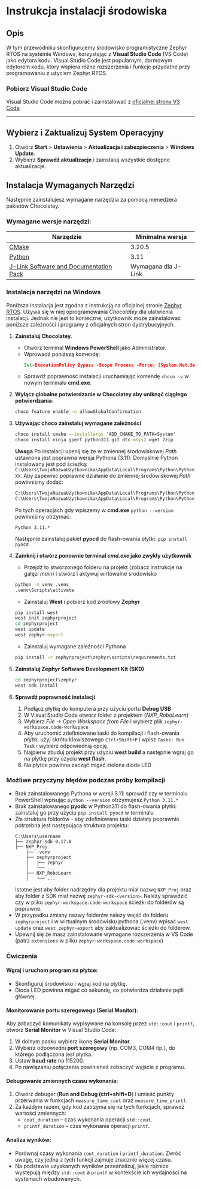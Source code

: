 # Instrukcja instalacji środowiska

## Opis

W tym przewodniku skonfigurujemy środowisko programistyczne Zephyr RTOS na systemie Windows, korzystając z **Visual Studio Code** (VS Code) jako edytora kodu. Visual Studio Code jest popularnym, darmowym edytorem kodu, który wspiera różne rozszerzenia i funkcje przydatne przy programowaniu z użyciem Zephyr RTOS. 

### Pobierz Visual Studio Code

Visual Studio Code można pobrać i zainstalować z [oficjalnej strony VS Code](https://code.visualstudio.com/).

---

## Wybierz i Zaktualizuj System Operacyjny

1. Otwórz **Start** > **Ustawienia** > **Aktualizacja i zabezpieczenia** > **Windows Update**.
2. Wybierz **Sprawdź aktualizacje** i zainstaluj wszystkie dostępne aktualizacje.

## Instalacja Wymaganych Narzędzi

Następnie zainstalujesz wymagane narzędzia za pomocą menedżera pakietów Chocolatey.

### Wymagane wersje narzędzi:

| Narzędzie                          | Minimalna wersja |
|------------------------------------|------------------|
| [CMake](https://cmake.org/)        | 3.20.5          |
| [Python](https://www.python.org/)  | 3.11            |
|[J-Link Software and Documentation Pack](https://www.segger.com/downloads/jlink/#J-LinkSoftwareAndDocumentationPack) | Wymagana dla J-Link |



### Instalacja narzędzi na Windows
Poniższa instalacja jest zgodna z instrukcją na oficjalnej stronie [Zephyr RTOS](https://docs.zephyrproject.org/latest/develop/getting_started/index.html). Używa się w niej oprogramowania *Chocolatey* dla ułatwienia instalacji. Jednak nie jest to konieczne, użytkownik może zainstalować poniższe zależności i programy z oficjalnych stron dystrybucyjnych.

1. **Zainstaluj Chocolatey**.
   - Otwórz terminal **Windows PowerShell** jako Administrator.
   - Wprowadź poniższą komendę:
     ```bat
     Set-ExecutionPolicy Bypass -Scope Process -Force; [System.Net.ServicePointManager]::SecurityProtocol = [System.Net.ServicePointManager]::SecurityProtocol -bor 3072; iex ((New-Object System.Net.WebClient).DownloadString('https://community.chocolatey.org/install.ps1'))
     ```
   - Sprawdź poprawność instalacji uruchamiając komendę ```choco -v``` w nowym terminalu **cmd.exe**.


2. **Wyłącz globalne potwierdzanie w Chocolatey aby uniknąć ciągłego potwierdzania**:
   ```bat
   choco feature enable -n allowGlobalConfirmation
   ```

3. **Używając choco zainstaluj wymagane zależności**
    ```bat
    choco install cmake --installargs 'ADD_CMAKE_TO_PATH=System'
    choco install ninja gperf python311 git dtc-msys2 wget 7zip
    ```
    **Uwaga** Po instalacji upenij się że w zmiennej środowiskowej *Path* ustawiona jest poprawna wersja Pythona (3.11). Domyślnie Python instalowany jest pod ścieżką:
    ```C:\Users\TwojaNazwaUżytkownika\AppData\Local\Programs\Python\PythonXX```. Aby zapewnić poprawne działanie do zmiennej środowiskowej *Path* powinniśmy dodać:
    ```bat
    C:\Users\TwojaNazwaUżytkownika\AppData\Local\Programs\Python\Python311\Scripts\
    C:\Users\TwojaNazwaUżytkownika\AppData\Local\Programs\Python\Python311\
    ```  
    Po tych operacjach gdy wpiszemy w **cmd.exe** ```python --version``` powinniśmy otrzymać:
    
    ```Python 3.11.*```

    Następnie zainstaluj pakiet **pyocd** do flash-owania płytki: ```pip install pyocd```

4. **Zamknij i otwórz ponownie terminal *cmd.exe* jako zwykły użytkownik**
    - Przejdź to stworzonego folderu na projekt (zobacz instrukcje na gałęzi *main*) i stwórz i aktywuj wirtówalne środowisko
    ```bat
    python -m venv .venv
    .venv\Scripts\activate
    ```
    - Zainstaluj **West** i pobierz kod źródłowy **Zephyr** 
    ```bat
    pip install west
    west init zephyrproject
    cd zephyrproject
    west update
    west zephyr-export
    ```
    - Zainstaluj wymagane zależności Pythona
    ```bat
    pip install -r zephyrproject\zephyr\scripts\requirements.txt
    ```

5. **Zainstaluj Zephyr Software Development Kit (SKD)**
    ```bat
    cd zephyrproject\zephyr
    west sdk install
    ```

6. **Sprawdź poprawność instalacji**
    1. Podłącz płytkę do komputera przy użyciu portu **Debug USB**
    2. W Visual Studio Code otwórz folder z projektem (*NXP_RoboLearn*)
    3. Wybierz *File -> Open Workspace from File* i wybierz plik `zephyr-workspace.code-workspace`
    4. Aby uruchomić zdefiniowane taski do kompilacji i flash-owania płytki, użyj skrótu klawiszowego `Ctrl+Shift+P` i wpisz `Tasks: Run Task` i wybierz odpowiednią opcję.
    5. Najpierw zbuduj projekt przy użyciu **west build** a następnie wgraj go na płytkę przy użyciu **west flash**.
    6. Na płytce powinna zacząć migać zielona dioda LED

### Możliwe przyczyny błędów podczas próby kompilacji

 - Brak zainstalowanego Pythona w wersji 3.11: sprawdź czy w terminalu PowerShell wpisując `python --version` otrzymujesz `Python 3.11.*`
 - Brak zainstalowanego **pyodc** w Python311 do flash-owania płytki: zainstaluj go przy użyciu `pip install pyocd` w terminalu
 - Zła struktura folderów - aby zdefiniowane taski działały poprawnie potrzebna jest następująca struktura projektu:
    ```
    C:\Users\username
    ├── zephyr-sdk-0.17.0
    ├── NXP_Proj
        ├── .venv
        ├── zephyrproject
        │   ├── zephyr
        │   └── ...
        ├── NXP_RoboLearn
        │   └── ...
    ```
    Istotne jest aby folder nadrzędny dla projektu miał nazwę `NXP_Proj` oraz aby folder z SDK miał nazwę `zephyr-sdk-<version>`. Należy sprawdzić czy w pliku `zephyr-workspace.code-workspace` ścieżki do folderów są poprawne.
 - W przypadku zmiany nazwy folderów należy wejść do folderu `zephyrproject` i w wirtualnym środowisku pythona (.venv) wpisać `west update` oraz `west zephyr-export` aby zaktualizować ścieżki do folderów.
 - Upewnij się że masz zainstalowane wymagane rozszerzenia w VS Code (patrz `extensions` w pliku `zephyr-workspace.code-workspace`)

### Ćwiczenia

#### Wgraj i uruchom program na płytce:

- Skonfiguruj środowisko i wgraj kod na płytkę.
- Dioda LED powinna migać co sekundę, co potwierdza działanie pętli głównej.

#### Monitorowanie portu szeregowego (Serial Monitor):

Aby zobaczyć komunikaty wypisywane na konsolę przez `std::cout` i `printf`, otwórz **Serial Monitor** w Visual Studio Code:

1. W dolnym pasku wybierz ikonę **Serial Monitor**.
2. Wybierz odpowiedni **port szeregowy** (np. COM3, COM4 itp.), do którego podłączona jest płytka.
3. Ustaw **baud rate** na 115200.
4. Po nawiązaniu połączenia powinieneś zobaczyć wyjście z programu.

#### Debugowanie zmiennych czasu wykonania:

1. Otwórz debuger (**Run and Debug (ctrl+shift+D**) i umieść punkty przerwania w funkcjach `measure_time_cout` oraz `measure_time_printf`.
2. Za każdym razem, gdy kod zatrzyma się na tych funkcjach, sprawdź wartości zmiennych:
   - `cout_duration` – czas wykonania operacji `std::cout`.
   - `printf_duration` – czas wykonania operacji `printf`.

#### Analiza wyników:

- Porównaj czasy wykonania `cout_duration` i `printf_duration`. Zwróć uwagę, czy jedna z tych funkcji zajmuje znacznie więcej czasu.
- Na podstawie uzyskanych wyników przeanalizuj, jakie różnice występują między `std::cout` a `printf` w kontekście ich wydajności na systemach wbudowanych.